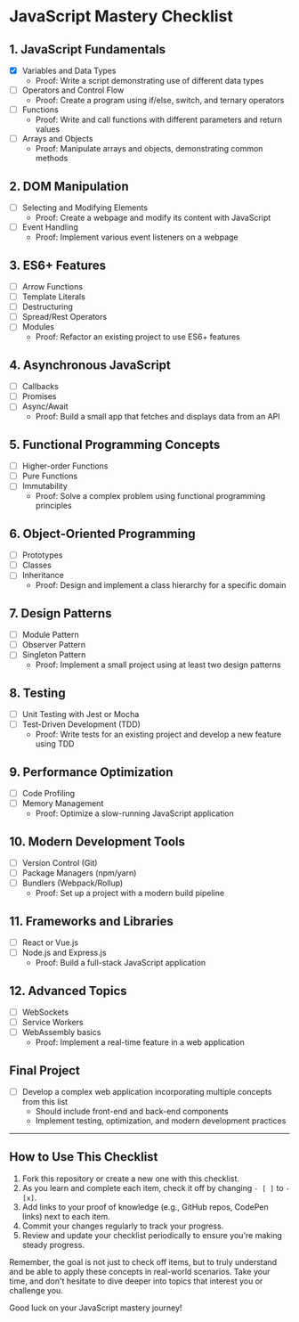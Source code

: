 # JavaScript Mastery Checklist

## 1. JavaScript Fundamentals
- [X] Variables and Data Types
  - Proof: Write a script demonstrating use of different data types
- [ ] Operators and Control Flow
  - Proof: Create a program using if/else, switch, and ternary operators
- [ ] Functions
  - Proof: Write and call functions with different parameters and return values
- [ ] Arrays and Objects
  - Proof: Manipulate arrays and objects, demonstrating common methods

## 2. DOM Manipulation
- [ ] Selecting and Modifying Elements
  - Proof: Create a webpage and modify its content with JavaScript
- [ ] Event Handling
  - Proof: Implement various event listeners on a webpage

## 3. ES6+ Features
- [ ] Arrow Functions
- [ ] Template Literals
- [ ] Destructuring
- [ ] Spread/Rest Operators
- [ ] Modules
  - Proof: Refactor an existing project to use ES6+ features

## 4. Asynchronous JavaScript
- [ ] Callbacks
- [ ] Promises
- [ ] Async/Await
  - Proof: Build a small app that fetches and displays data from an API

## 5. Functional Programming Concepts
- [ ] Higher-order Functions
- [ ] Pure Functions
- [ ] Immutability
  - Proof: Solve a complex problem using functional programming principles

## 6. Object-Oriented Programming
- [ ] Prototypes
- [ ] Classes
- [ ] Inheritance
  - Proof: Design and implement a class hierarchy for a specific domain

## 7. Design Patterns
- [ ] Module Pattern
- [ ] Observer Pattern
- [ ] Singleton Pattern
  - Proof: Implement a small project using at least two design patterns

## 8. Testing
- [ ] Unit Testing with Jest or Mocha
- [ ] Test-Driven Development (TDD)
  - Proof: Write tests for an existing project and develop a new feature using TDD

## 9. Performance Optimization
- [ ] Code Profiling
- [ ] Memory Management
  - Proof: Optimize a slow-running JavaScript application

## 10. Modern Development Tools
- [ ] Version Control (Git)
- [ ] Package Managers (npm/yarn)
- [ ] Bundlers (Webpack/Rollup)
  - Proof: Set up a project with a modern build pipeline

## 11. Frameworks and Libraries
- [ ] React or Vue.js
- [ ] Node.js and Express.js
  - Proof: Build a full-stack JavaScript application

## 12. Advanced Topics
- [ ] WebSockets
- [ ] Service Workers
- [ ] WebAssembly basics
  - Proof: Implement a real-time feature in a web application

## Final Project
- [ ] Develop a complex web application incorporating multiple concepts from this list
  - Should include front-end and back-end components
  - Implement testing, optimization, and modern development practices

---

## How to Use This Checklist

1. Fork this repository or create a new one with this checklist.
2. As you learn and complete each item, check it off by changing `- [ ]` to `- [x]`.
3. Add links to your proof of knowledge (e.g., GitHub repos, CodePen links) next to each item.
4. Commit your changes regularly to track your progress.
5. Review and update your checklist periodically to ensure you're making steady progress.

Remember, the goal is not just to check off items, but to truly understand and be able to apply these concepts in real-world scenarios. Take your time, and don't hesitate to dive deeper into topics that interest you or challenge you.

Good luck on your JavaScript mastery journey!